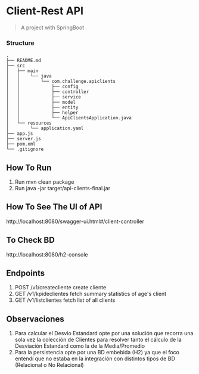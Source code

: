 # Client-Rest API

> A  project with SpringBoot

### Structure

```
.
├── README.md
├── src
│   ├── main
│   │    └── java
│   │        └── com.challenge.apiclients
│   │            ├── config
│   │            ├── controller
│   │            ├── service
│   │            ├── model
│   │            ├── entity
│   │            ├── helper
│   │            └── ApiClientsApplication.java
│   └── resources
│        └── application.yaml
├── app.js
├── server.js
├── pom.xml
└── .gitignore

```

## How To Run

1. Run  mvn clean package
2. Run  java -jar target/api-clients-final.jar
                                           
## How To See The UI of API
http://localhost:8080/swagger-ui.html#/client-controller

## To Check BD
http://localhost:8080/h2-console

## Endpoints

1. POST   /v1/createcliente      create cliente 
2. GET    /v1/kpideclientes      fetch summary statistics of age's client
3. GET    /v1/listclientes       fetch list of all clients

## Observaciones
1. Para calcular el Desvio Estandard opte por una 
solución que recorra una sola vez la colección de Clientes
para resolver tanto el cálculo de la Desviación Estandard como la de la Media/Promedio
2. Para la persistencia opte por una BD embebida (H2) ya que el foco entendí que no estaba 
en la integración con distintos tipos de BD (Relacional o No Relacional)